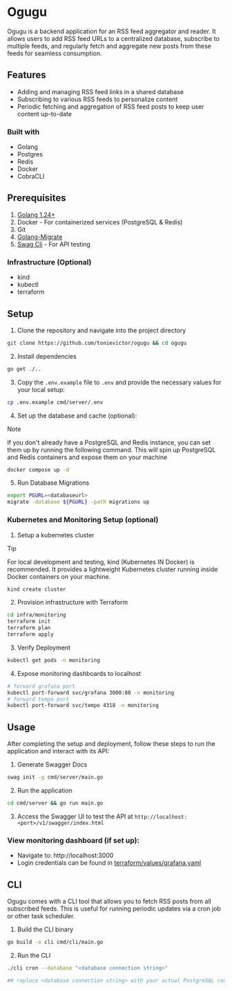 # Ogugu
Ogugu is a backend application for an RSS feed aggregator and reader. It allows users to add RSS feed URLs to a centralized database, subscribe to multiple feeds, and regularly fetch and aggregate new posts from these feeds for seamless consumption.

## Features
- Adding and managing RSS feed links in a shared database
- Subscribing to various RSS feeds to personalize content
- Periodic fetching and aggregation of RSS feed posts to keep user content up-to-date

### Built with
- Golang
- Postgres
- Redis
- Docker
- CobraCLI

## Prerequisites 
1. [Golang 1.24+](https://go.dev/doc/install)
2. Docker - For containerized services (PostgreSQL & Redis)
3. Git
4. [Golang-Migrate](https://github.com/golang-migrate/migrate?tab=readme-ov-file)
5. [Swag Cli](https://github.com/swaggo/swag) - For API testing
### Infrastructure (Optional)
- kind
- kubectl
- terraform

## Setup
1. Clone the repository and navigate into the project directory
```bash
git clone https://github.com/tonievictor/ogugu && cd ogugu
```
2. Install dependencies
```bash
go get ./..
```
3. Copy the `.env.example` file to `.env` and provide the necessary values for your local setup:
```bash
cp .env.example cmd/server/.env
```
4. Set up the database and cache (optional):
> [!NOTE]
> If you don't already have a PostgreSQL and Redis instance, you can set them up by running the following command. This will spin up PostgreSQL and Redis containers and expose them on your machine
```bash
docker compose up -d
```
5. Run Database Migrations
```bash
export PGURL=<databaseurl>
migrate -database ${PGURL} -path migrations up
```

### Kubernetes and Monitoring Setup (optional)
1. Setup a kubernetes cluster
> [!TIP]
> For local development and testing, kind (Kubernetes IN Docker) is recommended. It provides a lightweight Kubernetes cluster running inside Docker containers on your machine.
```bash
kind create cluster
```
2. Provision infrastructure with Terraform
```bash
cd infra/monitoring
terraform init
terraform plan   
terraform apply
```
3. Verify Deployment
```bash
kubectl get pods -n monitoring
```
4. Expose monitoring dashboards to localhost
```bash
# forward grafana port
kubectl port-forward svc/grafana 3000:80 -n monitoring
# forward tempo port
kubectl port-forward svc/tempo 4318 -n monitoring
```

## Usage
After completing the setup and deployment, follow these steps to run the application and interact with its API:
1. Generate Swagger Docs
```bash
swag init -g cmd/server/main.go
```
2. Run the application
```bash
cd cmd/server && go run main.go
```
3. Access the Swagger UI to test the API at `http://localhost:<port>/v1/swagger/index.html`
### View monitoring dashboard (if set up):
- Navigate to: http://localhost:3000
- Login credentials can be found in [terraform/values/grafana.yaml](./terraform/values/grafana.yaml) 

## CLI
Ogugu comes with a CLI tool that allows you to fetch RSS posts from all subscribed feeds. This is useful for running periodic updates via a cron job or other task scheduler.

1. Build the CLI binary
```bash
go build -o cli cmd/cli/main.go
```
2. Run the CLI
```bash 
./cli cron --database "<database connection string>"

## replace <database connection string> with your actual PostgreSQL connection string.
```
